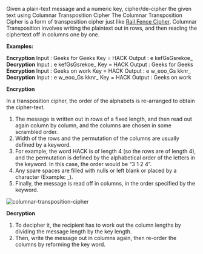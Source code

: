 
Given a plain-text message and a numeric key, cipher/de-cipher the given text using Columnar Transposition Cipher The Columnar Transposition Cipher is a form of transposition cipher just like [Rail Fence Cipher](https://www.geeksforgeeks.org/rail-fence-cipher-encryption-decryption/). Columnar Transposition involves writing the plaintext out in rows, and then reading the ciphertext off in columns one by one.

****Examples:****

****Encryption****
Input : Geeks for Geeks
Key = HACK
Output : e  kefGsGsrekoe_
****Decryption****
Input : e  kefGsGsrekoe_
Key = HACK
Output : Geeks for Geeks 
****Encryption****
Input :  Geeks on work
Key = HACK
Output : e w_eoo_Gs kknr_
****Decryption****
Input : e w_eoo_Gs kknr_
Key = HACK
Output : Geeks on work

****Encryption****

In a transposition cipher, the order of the alphabets is re-arranged to obtain the cipher-text.

1. The message is written out in rows of a fixed length, and then read out again column by column, and the columns are chosen in some scrambled order.
2. Width of the rows and the permutation of the columns are usually defined by a keyword.
3. For example, the word HACK is of length 4 (so the rows are of length 4), and the permutation is defined by the alphabetical order of the letters in the keyword. In this case, the order would be “3 1 2 4”.
4. Any spare spaces are filled with nulls or left blank or placed by a character (Example: _).
5. Finally, the message is read off in columns, in the order specified by the keyword.

![columnar-transposition-cipher](https://media.geeksforgeeks.org/wp-content/uploads/columnar-transposition-cipher1.png)

****Decryption****

1. To decipher it, the recipient has to work out the column lengths by dividing the message length by the key length.
2. Then, write the message out in columns again, then re-order the columns by reforming the key word.
